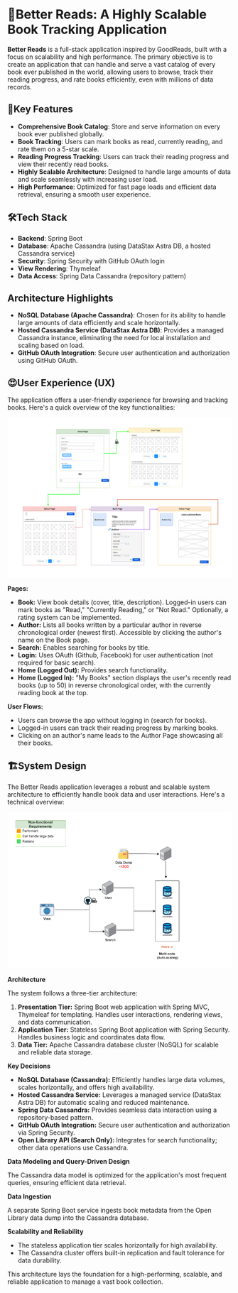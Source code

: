 # 📰Better Reads: A Highly Scalable Book Tracking Application

**Better Reads** is a full-stack application inspired by GoodReads, built with a focus on scalability and high performance.  The primary objective is to create an application that can handle and serve a vast catalog of every book ever published in the world, allowing users to browse, track their reading progress, and rate books efficiently, even with millions of data records.

## 💎Key Features

* **Comprehensive Book Catalog**: Store and serve information on every book ever published globally.
* **Book Tracking**: Users can mark books as read, currently reading, and rate them on a 5-star scale.
* **Reading Progress Tracking**: Users can track their reading progress and view their recently read books.
* **Highly Scalable Architecture**: Designed to handle large amounts of data and scale seamlessly with increasing user load.
* **High Performance**: Optimized for fast page loads and efficient data retrieval, ensuring a smooth user experience.

## 🛠️Tech Stack

* **Backend**: Spring Boot
* **Database**: Apache Cassandra (using DataStax Astra DB, a hosted Cassandra service)
* **Security**: Spring Security with GitHub OAuth login
* **View Rendering**: Thymeleaf
* **Data Access**: Spring Data Cassandra (repository pattern)

## Architecture Highlights

* **NoSQL Database (Apache Cassandra)**: Chosen for its ability to handle large amounts of data efficiently and scale horizontally.
* **Hosted Cassandra Service (DataStax Astra DB)**: Provides a managed Cassandra instance, eliminating the need for local installation and scaling based on load.
* **GitHub OAuth Integration**: Secure user authentication and authorization using GitHub OAuth.
  
## 😍User Experience (UX)

The application offers a user-friendly experience for browsing and tracking books. Here's a quick overview of the key functionalities:

<!--  ![Screenshot](images/demo.gif) -->
<p align="center">
  <img src="diagrams/pages-ui.png" alt="animated" />
</p>

**Pages:**

* **Book:** View book details (cover, title, description). Logged-in users can mark books as "Read," "Currently Reading," or "Not Read." Optionally, a rating system can be implemented.
* **Author:** Lists all books written by a particular author in reverse chronological order (newest first). Accessible by clicking the author's name on the Book page.
* **Search:** Enables searching for books by title.
* **Login:** Uses OAuth (Github, Facebook) for user authentication (not required for basic search).
* **Home (Logged Out):** Provides search functionality.
* **Home (Logged In):** "My Books" section displays the user's recently read books (up to 50) in reverse chronological order, with the currently reading book at the top.

**User Flows:**

* Users can browse the app without logging in (search for books).
* Logged-in users can track their reading progress by marking books.
* Clicking on an author's name leads to the Author Page showcasing all their books.

## 🏗️System Design

The Better Reads application leverages a robust and scalable system architecture to efficiently handle book data and user interactions. Here's a technical overview:

<!--  ![Screenshot](images/demo.gif) -->
<p align="center">
  <img src="diagrams/system-design.png" alt="system design" />
</p>

**Architecture**

The system follows a three-tier architecture:

1. **Presentation Tier:** Spring Boot web application with Spring MVC, Thymeleaf for templating. Handles user interactions, rendering views, and data communication.
2. **Application Tier:** Stateless Spring Boot application with Spring Security. Handles business logic and coordinates data flow.
3. **Data Tier:** Apache Cassandra database cluster (NoSQL) for scalable and reliable data storage.

**Key Decisions**

* **NoSQL Database (Cassandra):** Efficiently handles large data volumes, scales horizontally, and offers high availability.
* **Hosted Cassandra Service:** Leverages a managed service (DataStax Astra DB) for automatic scaling and reduced maintenance.
* **Spring Data Cassandra:** Provides seamless data interaction using a repository-based pattern.
* **GitHub OAuth Integration:** Secure user authentication and authorization via Spring Security.
* **Open Library API (Search Only):** Integrates for search functionality; other data operations use Cassandra.

**Data Modeling and Query-Driven Design**

The Cassandra data model is optimized for the application's most frequent queries, ensuring efficient data retrieval.

**Data Ingestion**

A separate Spring Boot service ingests book metadata from the Open Library data dump into the Cassandra database.

**Scalability and Reliability**

* The stateless application tier scales horizontally for high availability.
* The Cassandra cluster offers built-in replication and fault tolerance for data durability.

This architecture lays the foundation for a high-performing, scalable, and reliable application to manage a vast book collection.

